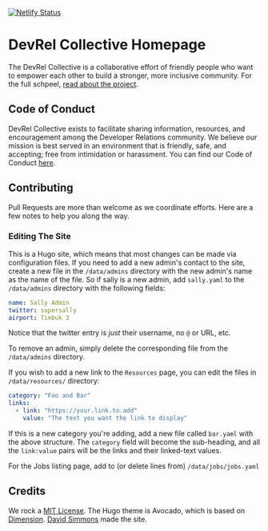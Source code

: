 [![Netlify Status](https://api.netlify.com/api/v1/badges/c9dbbb4a-5ea3-4214-bb24-3d45a83ff2d0/deploy-status)](https://app.netlify.com/sites/devrelcollective/deploys)

# DevRel Collective Homepage

The DevRel Collective is a collaborative effort of friendly people who want to empower each other to build a stronger, more inclusive community. For the full schpeel, [read about the project](https://github.com/devrelcollective/getting-started).

## Code of Conduct
DevRel Collective exists to facilitate sharing information, resources, and encouragement among the Developer Relations community. We believe our mission is best served in an environment that is friendly, safe, and accepting; free from intimidation or harassment. You can find our Code of Conduct [here](https://github.com/devrelcollective/getting-started/blob/main/CodeOfConduct.md).

## Contributing

Pull Requests are more than welcome as we coordinate efforts. Here are a few notes to help you along the way.

### Editing The Site

This is a Hugo site, which means that most changes can be made via configuration files. If you need to add a new admin's contact to the site, create a new file in the `/data/admins` directory with the new admin's name as the name of the file. So if sally is a new admin, add `sally.yaml` to the `/data/admins` directory with the following fields:

```yaml
name: Sally Admin
twitter: supersally
airport: Timbuk 3
```
Notice that the twitter entry is *just* their username, no `@` or URL, etc.

To remove an admin, simply delete the corresponding file from the `/data/admins` directory.

If you wish to add a new link to the `Resources` page, you can edit the files in `/data/resources/` directory:

```yaml
category: "Foo and Bar"
links:
  - link: "https://your.link.to.add"
    value: "The text you want the link to display"
```
If this is a new category you're adding, add a new file called `bar.yaml` with the above structure. The `category` field will become the sub-heading, and all the `link:value` pairs will be the links and their linked-text values.

For the Jobs listing page, add to (or delete lines from) `/data/jobs/jobs.yaml`

## Credits

We rock a [MIT License](https://opensource.org/licenses/MIT). The Hugo theme is Avocado, which is based on [Dimension](https://github.com/your-identity/hugo-theme-dimension/). [David Simmons](https://github.com/davidgs) made the site.

